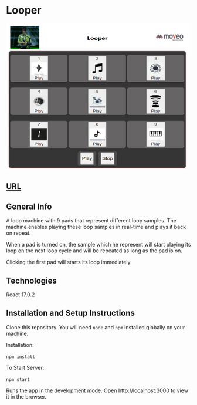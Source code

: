 # Looper

<img src="https://github.com/SapirNahmany/Looper/blob/main/readMePic.png" width = "500" height="400">

## <a href = "https://sapirnahmany.github.io/Looper/index.html">URL</a>

## General Info

A loop machine with 9 pads that represent different loop samples. The machine enables
playing these loop samples in real-time and plays it back on repeat.

When a pad is turned on, the sample which he represent will start playing its loop on the
next loop cycle and will be repeated as long as the pad is on.

Clicking the first pad will starts its loop immediately.

## Technologies
React 17.0.2

## Installation and Setup Instructions

Clone this repository. You will need `node` and `npm` installed globally on your machine.  

Installation:

`npm install`  

To Start Server:

`npm start`  

Runs the app in the development mode.
Open http://localhost:3000 to view it in the browser.
